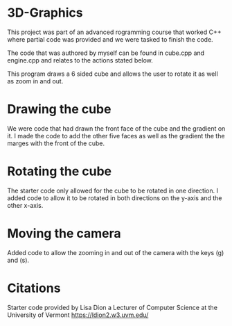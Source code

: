 # 3D-Graphics
This project was part of an advanced rogramming course that worked C++ where partial code was provided and we were tasked to finish the code.

The code that was authored by myself can be found in cube.cpp and engine.cpp and relates to the actions stated below.

This program draws a 6 sided cube and allows the user to rotate it as well as zoom in and out.

# Drawing the cube
We were code that had drawn the front face of the cube and the gradient on it. I made the code to add the other five faces as well as the gradient the the marges with the front of the cube.

# Rotating the cube
The starter code only allowed for the cube to be rotated in one direction. I added code to allow it to be rotated in both directions on the y-axis and the other x-axis.

# Moving the camera
Added code to allow the zooming in and out of the camera with the keys (g) and (s).

# Citations
Starter code provided by Lisa Dion a Lecturer of Computer Science at the University of Vermont
https://ldion2.w3.uvm.edu/
